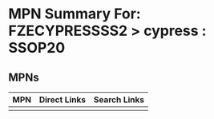 



# MPN Summary For: FZECYPRESSSS2 > cypress : SSOP20

## MPNs
  

|MPN|Direct Links|Search Links|
| :--- | :--- | :--- |
||||
